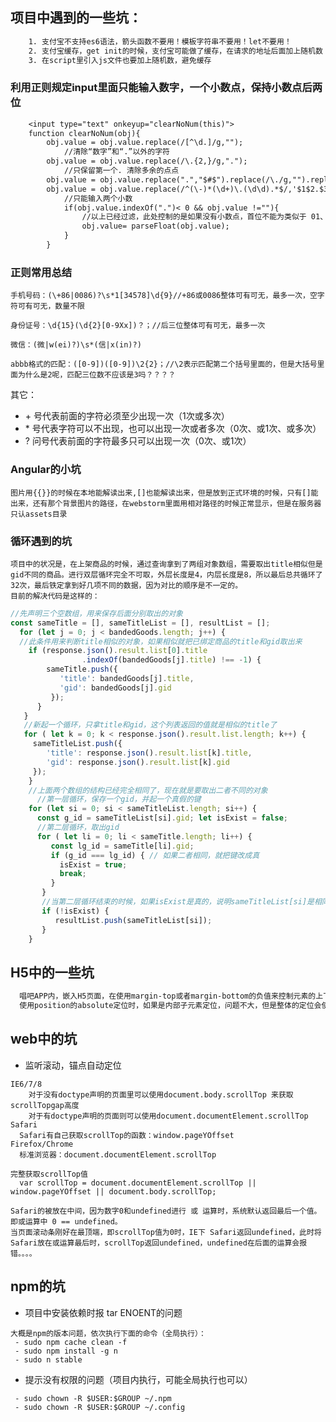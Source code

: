 ## 项目中遇到的一些坑：
```txt
	1. 支付宝不支持es6语法，箭头函数不要用！模板字符串不要用！let不要用！
	2. 支付宝缓存，get init的时候，支付宝可能做了缓存，在请求的地址后面加上随机数
	3. 在script里引入js文件也要加上随机数，避免缓存
```
### 利用正则规定input里面只能输入数字，一个小数点，保持小数点后两位
```txt
	<input type="text" onkeyup="clearNoNum(this)">
	function clearNoNum(obj){ 
		obj.value = obj.value.replace(/[^\d.]/g,"");  
			//清除“数字”和“.”以外的字符  
		obj.value = obj.value.replace(/\.{2,}/g,".");
	    	//只保留第一个. 清除多余的点点
		obj.value = obj.value.replace(".","$#$").replace(/\./g,"").replace("$#$","."); 
		obj.value = obj.value.replace(/^(\-)*(\d+)\.(\d\d).*$/,'$1$2.$3');
			//只能输入两个小数  
			if(obj.value.indexOf(".")< 0 && obj.value !=""){
				//以上已经过滤，此处控制的是如果没有小数点，首位不能为类似于 01、02的金额 
				obj.value= parseFloat(obj.value); 
			} 
		} 
```
### 正则常用总结
	手机号码：(\+86|0086)?\s*1[34578]\d{9}//+86或0086整体可有可无，最多一次，空字符可有可无，数量不限

	身份证号：\d{15}(\d{2}[0-9Xx])？；//后三位整体可有可无，最多一次

	微信：(微|w(ei)?)\s*(信|x(in)?)

	abbb格式的匹配：([0-9])([0-9])\2{2}；//\2表示匹配第二个括号里面的，但是大括号里面为什么是2呢，匹配三位数不应该是3吗？？？？

  其它：
  
  - \+ 号代表前面的字符必须至少出现一次（1次或多次）
  -  \* 号代表字符可以不出现，也可以出现一次或者多次（0次、或1次、或多次）
  -  ? 问号代表前面的字符最多只可以出现一次（0次、或1次）

### Angular的小坑
  	图片用{{}}的时候在本地能解读出来,[]也能解读出来，但是放到正式环境的时候，只有[]能出来，还有那个背景图片的路径，在webstorm里面用相对路径的时候正常显示，但是在服务器只认assets目录
### 循环遇到的坑
	项目中的状况是，在上架商品的时候，通过查询拿到了两组对象数组，需要取出title相似但是gid不同的商品。进行双层循环完全不可取，外层长度是4，内层长度是8，所以最后总共循环了32次，最后铁定拿到好几项不同的数据，因为对比的顺序是不一定的。
	目前的解决代码是这样的：
```javascript
//先声明三个空数组，用来保存后面分别取出的对象
const sameTitle = [], sameTitleList = [], resultList = [];
  for (let j = 0; j < bandedGoods.length; j++) {
  //此条件用来判断title相似的对象，如果相似就把已绑定商品的title和gid取出来
    if (response.json().result.list[0].title
    			.indexOf(bandedGoods[j].title) !== -1) {
        sameTitle.push({
           'title': bandedGoods[j].title,
           'gid': bandedGoods[j].gid
         });
      }
   }
   //新起一个循环，只拿title和gid，这个列表返回的值就是相似的title了
   for ( let k = 0; k < response.json().result.list.length; k++) {
     sameTitleList.push({
        'title': response.json().result.list[k].title,
        'gid': response.json().result.list[k].gid
     });
    }
    //上面两个数组的结构已经完全相同了，现在就是要取出二者不同的对象
      //第一层循环，保存一个gid，并起一个真假的键
    for (let si = 0; si < sameTitleList.length; si++) {
      const g_id = sameTitleList[si].gid; let isExist = false;
      //第二层循环，取出gid
      for ( let li = 0; li < sameTitle.length; li++) {
         const lg_id = sameTitle[li].gid;
         if (g_id === lg_id) { // 如果二者相同，就把键改成真
           isExist = true;
           break;
         }
       }
       //当第二层循环结束的时候，如果isExist是真的，说明sameTitleList[si]是相同于sameTitle里的gid的，所以取反操作，拿到那个被排除出来的对象
       if (!isExist) {
          resultList.push(sameTitleList[si]);
       }
    }
```

## H5中的一些坑
```txt
  唱吧APP内，嵌入H5页面，在使用margin-top或者margin-bottom的负值来控制元素的上下定位时，在浏览器上不会有问题，但是嵌入进app内，在移动设备上，上下滑动时的卡顿非常明显。
  使用position的absolute定位时，如果是内部子元素定位，问题不大，但是整体的定位会使父元素高度不准确，ご注意。
```

## web中的坑

- 监听滚动，锚点自动定位

```text
IE6/7/8
	对于没有doctype声明的页面里可以使用document.body.scrollTop 来获取scrollTopgap高度
	对于有doctype声明的页面则可以使用document.documentElement.scrollTop
Safari
  Safari有自己获取scrollTop的函数：window.pageYOffset
Firefox/Chrome
  标准浏览器：document.documentElement.scrollTop

完整获取scrollTop值
  var scrollTop = document.documentElement.scrollTop || window.pageYOffset || document.body.scrollTop;

Safari的被放在中间，因为数字0和undefined进行 或 运算时，系统默认返回最后一个值。即或运算中 0 == undefined。
当页面滚动条刚好在最顶端，即scrollTop值为0时，IE下 Safari返回undefined，此时将Safari放在或运算最后时，scrollTop返回undefined，undefined在后面的运算会报错。。。。
```

## npm的坑

- 项目中安装依赖时报 tar ENOENT的问题

```text
大概是npm的版本问题，依次执行下面的命令（全局执行）：
 - sudo npm cache clean -f
 - sudo npm install -g n
 - sudo n stable
```

- 提示没有权限的问题（项目内执行，可能全局执行也可以）

```text
 - sudo chown -R $USER:$GROUP ~/.npm
 - sudo chown -R $USER:$GROUP ~/.config
```